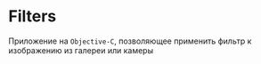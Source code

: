 Filters
===
Приложение на `Objective-C`, позволяющее применить фильтр к изображению из галереи или камеры
